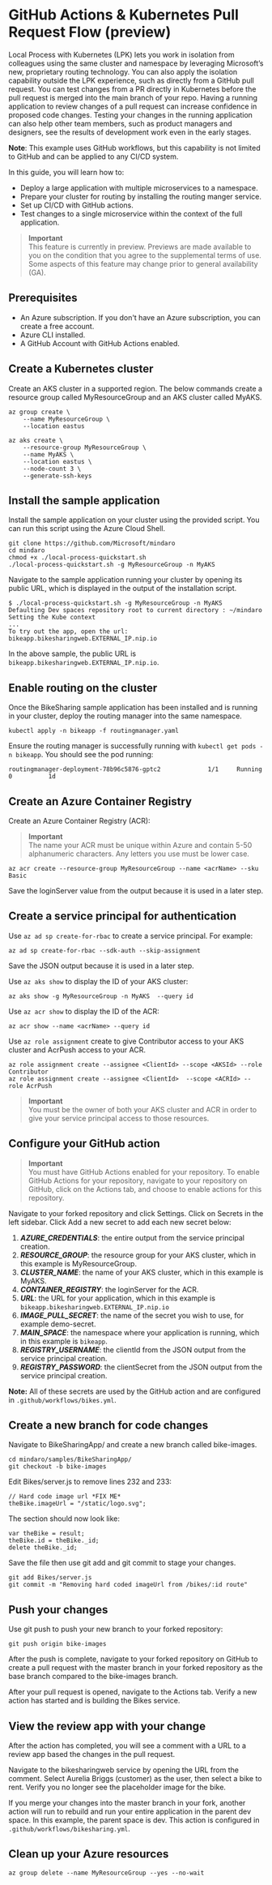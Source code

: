 # GitHub Actions & Kubernetes Pull Request Flow (preview)

Local Process with Kubernetes (LPK) lets you work in isolation from colleagues using the same cluster and namespace by leveraging Microsoft’s new, proprietary routing technology. You can also apply the isolation capability outside the LPK experience, such as directly from a GitHub pull request. You can test changes from a PR directly in Kubernetes before the pull request is merged into the main branch of your repo. Having a running application to review changes of a pull request can increase confidence in proposed code changes. Testing your changes in the running application can also help other team members, such as product managers and designers, see the results of development work even in the early stages.

**Note**: This example uses GitHub workflows, but this capability is not limited to GitHub and can be applied to any CI/CD system. 

In this guide, you will learn how to:
- Deploy a large application with multiple microservices to a namespace.
- Prepare your cluster for routing by installing the routing manger service. 
- Set up CI/CD with GitHub actions.
- Test changes to a single microservice within the context of the full application.

> **Important**<br />
This feature is currently in preview. Previews are made available to you on the condition that you agree to the supplemental terms of use. Some aspects of this feature may change prior to general availability (GA).

## Prerequisites
- An Azure subscription. If you don't have an Azure subscription, you can create a free account.
- Azure CLI installed.
- A GitHub Account with GitHub Actions enabled.

## Create a Kubernetes cluster
Create an AKS cluster in a supported region. The below commands create a resource group called MyResourceGroup and an AKS cluster called MyAKS.

```
az group create \
    --name MyResourceGroup \
    --location eastus

az aks create \
    --resource-group MyResourceGroup \
    --name MyAKS \
    --location eastus \
    --node-count 3 \
    --generate-ssh-keys
```

## Install the sample application
Install the sample application on your cluster using the provided script. You can run this script using the Azure Cloud Shell.

```
git clone https://github.com/Microsoft/mindaro
cd mindaro
chmod +x ./local-process-quickstart.sh
./local-process-quickstart.sh -g MyResourceGroup -n MyAKS
```

Navigate to the sample application running your cluster by opening its public URL, which is displayed in the output of the installation script.

```
$ ./local-process-quickstart.sh -g MyResourceGroup -n MyAKS
Defaulting Dev spaces repository root to current directory : ~/mindaro
Setting the Kube context
...
To try out the app, open the url:
bikeapp.bikesharingweb.EXTERNAL_IP.nip.io
```

In the above sample, the public URL is `bikeapp.bikesharingweb.EXTERNAL_IP.nip.io`.

## Enable routing on the cluster
Once the BikeSharing sample application has been installed and is running in your cluster, deploy the routing manager into the same namespace.

```
kubectl apply -n bikeapp -f routingmanager.yaml
```

Ensure the routing manager is successfully running with `kubectl get pods -n bikeapp`. You should see the pod running: 

```
routingmanager-deployment-78b96c5876-gptc2             1/1     Running     0          1d
```

## Create an Azure Container Registry

Create an Azure Container Registry (ACR):

> **Important**<br />
The name your ACR must be unique within Azure and contain 5-50 alphanumeric characters. Any letters you use must be lower case.

```
az acr create --resource-group MyResourceGroup --name <acrName> --sku Basic
```

Save the loginServer value from the output because it is used in a later step.

## Create a service principal for authentication

Use `az ad sp create-for-rbac` to create a service principal. For example:

```
az ad sp create-for-rbac --sdk-auth --skip-assignment
```

Save the JSON output because it is used in a later step.

Use `az aks show` to display the ID of your AKS cluster:

```
az aks show -g MyResourceGroup -n MyAKS  --query id
```

Use `az acr show` to display the ID of the ACR:
```
az acr show --name <acrName> --query id
```

Use `az role assignment` create to give Contributor access to your AKS cluster and AcrPush access to your ACR.

```
az role assignment create --assignee <ClientId> --scope <AKSId> --role Contributor
az role assignment create --assignee <ClientId>  --scope <ACRId> --role AcrPush
```

> **Important**<br />
You must be the owner of both your AKS cluster and ACR in order to give your service principal access to those resources.

## Configure your GitHub action

> **Important**<br />
You must have GitHub Actions enabled for your repository. To enable GitHub Actions for your repository, navigate to your repository on GitHub, click on the Actions tab, and choose to enable actions for this repository.

Navigate to your forked repository and click Settings. Click on Secrets in the left sidebar. Click Add a new secret to add each new secret below:
1.	***AZURE_CREDENTIALS***: the entire output from the service principal creation.
2.	***RESOURCE_GROUP***: the resource group for your AKS cluster, which in this example is MyResourceGroup.
3.	***CLUSTER_NAME***: the name of your AKS cluster, which in this example is MyAKS.
4.	***CONTAINER_REGISTRY***: the loginServer for the ACR.
5.	***URL***: the URL for your application, which in this example is `bikeapp.bikesharingweb.EXTERNAL_IP.nip.io`
6.	***IMAGE_PULL_SECRET***: the name of the secret you wish to use, for example demo-secret.
7.	***MAIN_SPACE***: the namespace where your application is running, which in this example is `bikeapp`.
8.	***REGISTRY_USERNAME***: the clientId from the JSON output from the service principal creation.
9.	***REGISTRY_PASSWORD***: the clientSecret from the JSON output from the service principal creation.

**Note:** All of these secrets are used by the GitHub action and are configured in `.github/workflows/bikes.yml`.

## Create a new branch for code changes
Navigate to BikeSharingApp/ and create a new branch called bike-images.

```
cd mindaro/samples/BikeSharingApp/
git checkout -b bike-images
```

Edit Bikes/server.js to remove lines 232 and 233:

```
// Hard code image url *FIX ME*
theBike.imageUrl = "/static/logo.svg";
```

The section should now look like:

```
var theBike = result;
theBike.id = theBike._id;
delete theBike._id;
```

Save the file then use git add and git commit to stage your changes.

```
git add Bikes/server.js 
git commit -m "Removing hard coded imageUrl from /bikes/:id route"
```

## Push your changes
Use git push to push your new branch to your forked repository:

```
git push origin bike-images
```

After the push is complete, navigate to your forked repository on GitHub to create a pull request with the master branch in your forked repository as the base branch compared to the bike-images branch.

After your pull request is opened, navigate to the Actions tab. Verify a new action has started and is building the Bikes service.

## View the review app with your change

After the action has completed, you will see a comment with a URL to a review app based the changes in the pull request.
 
Navigate to the bikesharingweb service by opening the URL from the comment. Select Aurelia Briggs (customer) as the user, then select a bike to rent. Verify you no longer see the placeholder image for the bike.

If you merge your changes into the master branch in your fork, another action will run to rebuild and run your entire application in the parent dev space. In this example, the parent space is dev. This action is configured in `.github/workflows/bikesharing.yml`.

## Clean up your Azure resources

```
az group delete --name MyResourceGroup --yes --no-wait
```


